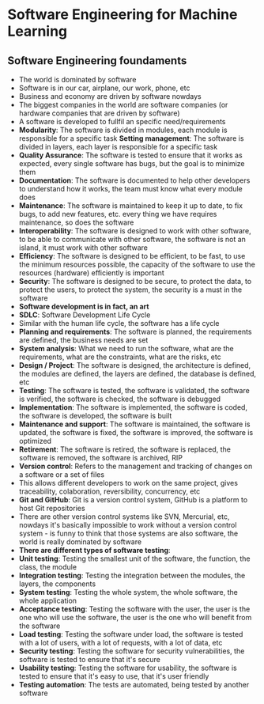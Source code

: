 # Software Engineering for Machine Learning

## Software Engineering foundaments

- The world is dominated by software
- Software is in our car, airplane, our work, phone, etc
- Business and economy are driven by software nowdays
- The biggest companies in the world are software companies (or hardware companies that are driven by software)
- A software is developed to fullfil an specific need/requirements
- **Modularity**: The software is divided in modules, each module is responsible for a specific task
  **Setting management**: The software is divided in layers, each layer is responsible for a specific task
- **Quality Assurance**: The software is tested to ensure that it works as expected, every single software has bugs, but the goal is to minimize them
- **Documentation**: The software is documented to help other developers to understand how it works, the team must know what every module does
- **Maintenance**: The software is maintained to keep it up to date, to fix bugs, to add new features, etc. every thing we have requires maintenance, so does the software
- **Interoperability**: The software is designed to work with other software, to be able to communicate with other software, the software is not an island, it must work with other software
- **Efficiency**: The software is designed to be efficient, to be fast, to use the minimum resources possible, the capacity of the software to use the resources (hardware) efficiently is important
- **Security**: The software is designed to be secure, to protect the data, to protect the users, to protect the system, the security is a must in the software
- **Software development is in fact, an art**
- **SDLC**: Software Development Life Cycle
- Similar with the human life cycle, the software has a life cycle
- **Planning and requirements**: The software is planned, the requirements are defined, the business needs are set
- **System analysis**: What we need to run the software, what are the requirements, what are the constraints, what are the risks, etc
- **Design / Project**: The software is designed, the architecture is defined, the modules are defined, the layers are defined, the database is defined, etc
- **Testing**: The software is tested, the software is validated, the software is verified, the software is checked, the software is debugged
- **Implementation**: The software is implemented, the software is coded, the software is developed, the software is built
- **Maintenance and support**: The software is maintained, the software is updated, the software is fixed, the software is improved, the software is optimized
- **Retirement**: The software is retired, the software is replaced, the software is removed, the software is archived, RIP
- **Version control**: Refers to the management and tracking of changes on a software or a set of files
- This allows different developers to work on the same project, gives traceability, colaboration, reversibility, concurrency, etc
- **Git and GitHub**: Git is a version control system, GitHub is a platform to host Git repositories
- There are other version control systems like SVN, Mercurial, etc, nowdays it's basically impossible to work without a version control system - is funny to think that those systems are also software, the world is really dominated by software
- **There are different types of software testing**:
- **Unit testing**: Testing the smallest unit of the software, the function, the class, the module
- **Integration testing**: Testing the integration between the modules, the layers, the components
- **System testing**: Testing the whole system, the whole software, the whole application
- **Acceptance testing**: Testing the software with the user, the user is the one who will use the software, the user is the one who will benefit from the software
- **Load testing**: Testing the software under load, the software is tested with a lot of users, with a lot of requests, with a lot of data, etc
- **Security testing**: Testing the software for security vulnerabilities, the software is tested to ensure that it's secure
- **Usability testing**: Testing the software for usability, the software is tested to ensure that it's easy to use, that it's user friendly
- **Testing automation**: The tests are automated, being tested by another software
